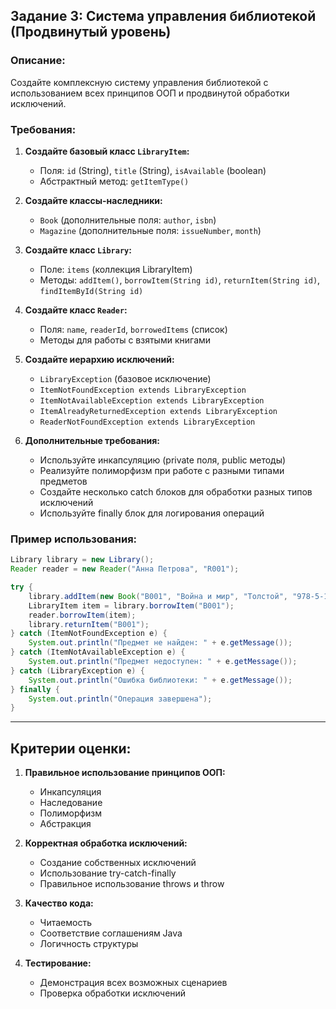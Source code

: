 ## Задание 3: Система управления библиотекой (Продвинутый уровень)

### Описание:
Создайте комплексную систему управления библиотекой с использованием всех принципов ООП и продвинутой обработки исключений.

### Требования:

1. **Создайте базовый класс `LibraryItem`:**
   - Поля: `id` (String), `title` (String), `isAvailable` (boolean)
   - Абстрактный метод: `getItemType()`

2. **Создайте классы-наследники:**
   - `Book` (дополнительные поля: `author`, `isbn`)
   - `Magazine` (дополнительные поля: `issueNumber`, `month`)

3. **Создайте класс `Library`:**
   - Поле: `items` (коллекция LibraryItem)
   - Методы: `addItem()`, `borrowItem(String id)`, `returnItem(String id)`, `findItemById(String id)`

4. **Создайте класс `Reader`:**
   - Поля: `name`, `readerId`, `borrowedItems` (список)
   - Методы для работы с взятыми книгами

5. **Создайте иерархию исключений:**
   - `LibraryException` (базовое исключение)
   - `ItemNotFoundException extends LibraryException`
   - `ItemNotAvailableException extends LibraryException`
   - `ItemAlreadyReturnedException extends LibraryException`
   - `ReaderNotFoundException extends LibraryException`

6. **Дополнительные требования:**
   - Используйте инкапсуляцию (private поля, public методы)
   - Реализуйте полиморфизм при работе с разными типами предметов
   - Создайте несколько catch блоков для обработки разных типов исключений
   - Используйте finally блок для логирования операций

### Пример использования:
```java
Library library = new Library();
Reader reader = new Reader("Анна Петрова", "R001");

try {
    library.addItem(new Book("B001", "Война и мир", "Толстой", "978-5-17-085785-0"));
    LibraryItem item = library.borrowItem("B001");
    reader.borrowItem(item);
    library.returnItem("B001");
} catch (ItemNotFoundException e) {
    System.out.println("Предмет не найден: " + e.getMessage());
} catch (ItemNotAvailableException e) {
    System.out.println("Предмет недоступен: " + e.getMessage());
} catch (LibraryException e) {
    System.out.println("Ошибка библиотеки: " + e.getMessage());
} finally {
    System.out.println("Операция завершена");
}
```

---

## Критерии оценки:

1. **Правильное использование принципов ООП:**
   - Инкапсуляция
   - Наследование
   - Полиморфизм
   - Абстракция

2. **Корректная обработка исключений:**
   - Создание собственных исключений
   - Использование try-catch-finally
   - Правильное использование throws и throw

3. **Качество кода:**
   - Читаемость
   - Соответствие соглашениям Java
   - Логичность структуры

4. **Тестирование:**
   - Демонстрация всех возможных сценариев
   - Проверка обработки исключений